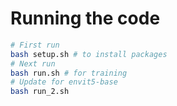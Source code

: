 # Running the code

```bash
# First run
bash setup.sh # to install packages
# Next run
bash run.sh # for training
# Update for envit5-base
bash run_2.sh
```
